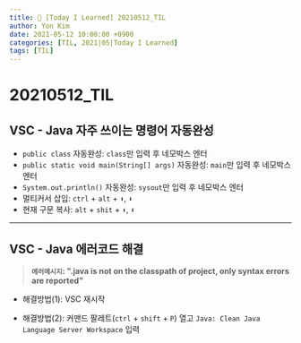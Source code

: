 ```yaml
---
title: 👀 [Today I Learned] 20210512_TIL
author: Yon Kim
date: 2021-05-12 10:00:00 +0900
categories: [TIL, 2021|05|Today I Learned]
tags: [TIL]
---
```


20210512_TIL
===

VSC - Java 자주 쓰이는 명령어 자동완성
---

* `public class` 자동완성: `class`만 입력 후 네모박스 엔터<br>
* `public static void main(String[] args)` 자동완성: `main`만 입력 후 네모박스 엔터<br>
* `System.out.println()` 자동완성: `sysout`만 입력 후 네모박스 엔터<br>
* 멀티커서 삽입: `ctrl` + `alt` + `⬆`, `⬇`<br>
* 현재 구문 복사: `alt` + `shit` + `⬆`, `⬇`<br>

---

VSC - Java 에러코드 해결
---

> **`에러메시지`: ".java is not on the classpath of project, only syntax errors are reported"**

* 해결방법(1): VSC 재시작

* 해결방법(2): 커맨드 팔레트(`ctrl` + `shift` + `P`) 열고 `Java: Clean Java Language Server Workspace` 입력

